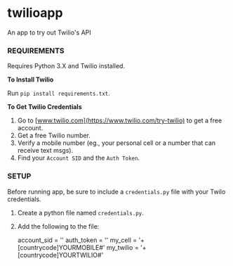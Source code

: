 # twilioapp
An app to try out Twilio's API  

### REQUIREMENTS 

Requires Python 3.X and Twilio installed.  

**To Install Twilio**

Run `pip install requirements.txt`. 

**To Get Twilio Credentials**

1. Go to [www.twilio.com](https://www.twilio.com/try-twilio) to get a free account.
2. Get a free Twilio number.
3. Verify a mobile number (eg., your personal cell or a number that can receive text msgs).
4. Find your `Account SID` and the `Auth Token`.
 
### SETUP

Before running app, be sure to include a `credentials.py` file with your Twilo credentials.

1. Create a python file named `credentials.py`.
2. Add the following to the file:

	account_sid = ''
	auth_token = ''
	my_cell = '+[countrycode]YOURMOBILE#'
	my_twilio = '+[countrycode]YOURTWILIO#'


